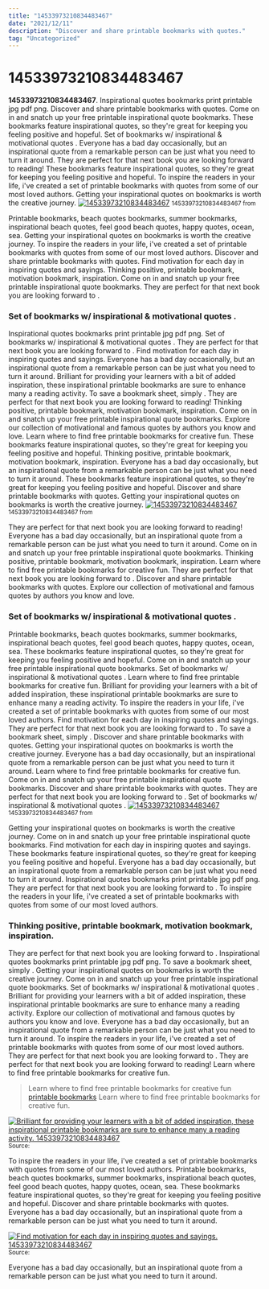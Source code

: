```yaml
---
title: "14533973210834483467"
date: "2021/12/11"
description: "Discover and share printable bookmarks with quotes."
tag: "Uncategorized"
---
```


# 14533973210834483467
**14533973210834483467**. Inspirational quotes bookmarks print printable jpg pdf png. Discover and share printable bookmarks with quotes. Come on in and snatch up your free printable inspirational quote bookmarks. These bookmarks feature inspirational quotes, so they&#039;re great for keeping you feeling positive and hopeful. Set of bookmarks w/ inspirational &amp; motivational quotes .
Everyone has a bad day occasionally, but an inspirational quote from a remarkable person can be just what you need to turn it around. They are perfect for that next book you are looking forward to reading! These bookmarks feature inspirational quotes, so they&#039;re great for keeping you feeling positive and hopeful. To inspire the readers in your life, i&#039;ve created a set of printable bookmarks with quotes from some of our most loved authors. Getting your inspirational quotes on bookmarks is worth the creative journey.
[![14533973210834483467](1441328564 "14533973210834483467")](1441328564)
<small>14533973210834483467 from </small>

Printable bookmarks, beach quotes bookmarks, summer bookmarks, inspirational beach quotes, feel good beach quotes, happy quotes, ocean, sea. Getting your inspirational quotes on bookmarks is worth the creative journey. To inspire the readers in your life, i&#039;ve created a set of printable bookmarks with quotes from some of our most loved authors. Discover and share printable bookmarks with quotes. Find motivation for each day in inspiring quotes and sayings. Thinking positive, printable bookmark, motivation bookmark, inspiration. Come on in and snatch up your free printable inspirational quote bookmarks. They are perfect for that next book you are looking forward to .

### Set of bookmarks w/ inspirational &amp; motivational quotes .
Inspirational quotes bookmarks print printable jpg pdf png. Set of bookmarks w/ inspirational &amp; motivational quotes . They are perfect for that next book you are looking forward to . Find motivation for each day in inspiring quotes and sayings. Everyone has a bad day occasionally, but an inspirational quote from a remarkable person can be just what you need to turn it around. Brilliant for providing your learners with a bit of added inspiration, these inspirational printable bookmarks are sure to enhance many a reading activity. To save a bookmark sheet, simply . They are perfect for that next book you are looking forward to reading! Thinking positive, printable bookmark, motivation bookmark, inspiration. Come on in and snatch up your free printable inspirational quote bookmarks. Explore our collection of motivational and famous quotes by authors you know and love. Learn where to find free printable bookmarks for creative fun. These bookmarks feature inspirational quotes, so they&#039;re great for keeping you feeling positive and hopeful.
Thinking positive, printable bookmark, motivation bookmark, inspiration. Everyone has a bad day occasionally, but an inspirational quote from a remarkable person can be just what you need to turn it around. These bookmarks feature inspirational quotes, so they&#039;re great for keeping you feeling positive and hopeful. Discover and share printable bookmarks with quotes. Getting your inspirational quotes on bookmarks is worth the creative journey.
[![14533973210834483467](1441328564 "14533973210834483467")](1441328564)
<small>14533973210834483467 from </small>

They are perfect for that next book you are looking forward to reading! Everyone has a bad day occasionally, but an inspirational quote from a remarkable person can be just what you need to turn it around. Come on in and snatch up your free printable inspirational quote bookmarks. Thinking positive, printable bookmark, motivation bookmark, inspiration. Learn where to find free printable bookmarks for creative fun. They are perfect for that next book you are looking forward to . Discover and share printable bookmarks with quotes. Explore our collection of motivational and famous quotes by authors you know and love.

### Set of bookmarks w/ inspirational &amp; motivational quotes .
Printable bookmarks, beach quotes bookmarks, summer bookmarks, inspirational beach quotes, feel good beach quotes, happy quotes, ocean, sea. These bookmarks feature inspirational quotes, so they&#039;re great for keeping you feeling positive and hopeful. Come on in and snatch up your free printable inspirational quote bookmarks. Set of bookmarks w/ inspirational &amp; motivational quotes . Learn where to find free printable bookmarks for creative fun. Brilliant for providing your learners with a bit of added inspiration, these inspirational printable bookmarks are sure to enhance many a reading activity. To inspire the readers in your life, i&#039;ve created a set of printable bookmarks with quotes from some of our most loved authors. Find motivation for each day in inspiring quotes and sayings. They are perfect for that next book you are looking forward to . To save a bookmark sheet, simply . Discover and share printable bookmarks with quotes. Getting your inspirational quotes on bookmarks is worth the creative journey. Everyone has a bad day occasionally, but an inspirational quote from a remarkable person can be just what you need to turn it around.
Learn where to find free printable bookmarks for creative fun. Come on in and snatch up your free printable inspirational quote bookmarks. Discover and share printable bookmarks with quotes. They are perfect for that next book you are looking forward to . Set of bookmarks w/ inspirational &amp; motivational quotes .
[![14533973210834483467](1441328564 "14533973210834483467")](1441328564)
<small>14533973210834483467 from </small>

Getting your inspirational quotes on bookmarks is worth the creative journey. Come on in and snatch up your free printable inspirational quote bookmarks. Find motivation for each day in inspiring quotes and sayings. These bookmarks feature inspirational quotes, so they&#039;re great for keeping you feeling positive and hopeful. Everyone has a bad day occasionally, but an inspirational quote from a remarkable person can be just what you need to turn it around. Inspirational quotes bookmarks print printable jpg pdf png. They are perfect for that next book you are looking forward to . To inspire the readers in your life, i&#039;ve created a set of printable bookmarks with quotes from some of our most loved authors.

### Thinking positive, printable bookmark, motivation bookmark, inspiration.
They are perfect for that next book you are looking forward to . Inspirational quotes bookmarks print printable jpg pdf png. To save a bookmark sheet, simply . Getting your inspirational quotes on bookmarks is worth the creative journey. Come on in and snatch up your free printable inspirational quote bookmarks. Set of bookmarks w/ inspirational &amp; motivational quotes . Brilliant for providing your learners with a bit of added inspiration, these inspirational printable bookmarks are sure to enhance many a reading activity. Explore our collection of motivational and famous quotes by authors you know and love. Everyone has a bad day occasionally, but an inspirational quote from a remarkable person can be just what you need to turn it around. To inspire the readers in your life, i&#039;ve created a set of printable bookmarks with quotes from some of our most loved authors. They are perfect for that next book you are looking forward to . They are perfect for that next book you are looking forward to reading! Learn where to find free printable bookmarks for creative fun.

> Learn where to find free printable bookmarks for creative fun [printable bookmarks](https://agapitogomezmmmm.blogspot.com/2022/09/fabulous-free-bookmarks-fab-n-free-free.html) Learn where to find free printable bookmarks for creative fun.

[![Brilliant for providing your learners with a bit of added inspiration, these inspirational printable bookmarks are sure to enhance many a reading activity. 14533973210834483467](https://www.amazon.com/Watercolor-Sunset-Beaded-Bookmark-Pauper/dp/1441328564?source=ps-sl-shoppingads-lpcontext&amp;ref_=fplfs&amp;psc=1&amp;smid=ATVPDKIKX0DER "14533973210834483467")](1441328564)
<small>Source: </small>

To inspire the readers in your life, i&#039;ve created a set of printable bookmarks with quotes from some of our most loved authors. Printable bookmarks, beach quotes bookmarks, summer bookmarks, inspirational beach quotes, feel good beach quotes, happy quotes, ocean, sea. These bookmarks feature inspirational quotes, so they&#039;re great for keeping you feeling positive and hopeful. Discover and share printable bookmarks with quotes. Everyone has a bad day occasionally, but an inspirational quote from a remarkable person can be just what you need to turn it around.

[![Find motivation for each day in inspiring quotes and sayings. 14533973210834483467](https://www.amazon.com/Watercolor-Sunset-Beaded-Bookmark-Pauper/dp/1441328564?source=ps-sl-shoppingads-lpcontext&amp;ref_=fplfs&amp;psc=1&amp;smid=ATVPDKIKX0DER "14533973210834483467")](1441328564)
<small>Source: </small>

Everyone has a bad day occasionally, but an inspirational quote from a remarkable person can be just what you need to turn it around.

